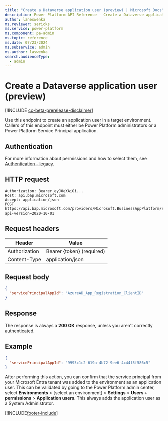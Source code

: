 ```yaml
---
title: "Create a Dataverse application user (preview) | Microsoft Docs"
description: Power Platform API Reference - Create a Dataverse application user
author: laneswenka
ms.reviewer: sericks
ms.service: power-platform
ms.component: pa-admin
ms.topic: reference
ms.date: 07/23/2024
ms.subservice: admin
ms.author: laswenka
search.audienceType: 
  - admin
---
```


# Create a Dataverse application user (preview)

[!INCLUDE [cc-beta-prerelease-disclaimer](../includes/cc-beta-prerelease-disclaimer.md)]

Use this endpoint to create an application user in a target environment.  Callers of this endpoint must either be Power Platform administrators or a Power Platform Service Principal application.

## Authentication

For more information about permissions and how to select them, see [Authentication - legacy](programmability-authentication.md).

## HTTP request

```http
Authorization: Bearer eyJ0eXAiOi...
Host: api.bap.microsoft.com
Accept: application/json
POST https://api.bap.microsoft.com/providers/Microsoft.BusinessAppPlatform/scopes/admin/environments/{environmentIdGuid}/addAppUser?api-version=2020-10-01
```

## Request headers

| Header         | Value                     |
|----------------|---------------------------|
| Authorization  | Bearer {token} (required) |
| Content-Type   | application/json          |

## Request body

```json
{
  "servicePrincipalAppId": "AzureAD_App_Registration_ClientID"
}
```


## Response

The response is always a **200 OK** response, unless you aren't correctly authenticated. 

## Example

```json
{
  "servicePrincipalAppId": "9995c1c2-619a-4b72-9ee6-4c44f5f586c5"
}
```

After performing this action, you can confirm that the service principal from your Microsoft Entra tenant was added to the environment as an application user. This can be validated by going to the Power Platform admin center, select **Environments** > [select an environment] > **Settings** > **Users + permissions** > **Application users**. This always adds the application user as a System Administrator.





[!INCLUDE[footer-include](../includes/footer-banner.md)]
